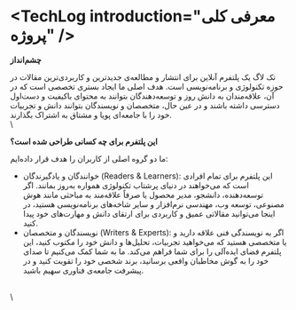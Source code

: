 # \<TechLog introduction="معرفی کلی پروژه" />

**چشم‌انداز**

تک لاگ یک پلتفرم آنلاین برای انتشار و مطالعه‌ی جدیدترین و کاربردی‌ترین مقالات در حوزه تکنولوژی و برنامه‌نویسی است. هدف اصلی ما ایجاد بستری تخصصی است که در آن، علاقه‌مندان به دانش روز و توسعه‌دهندگان بتوانند به محتوای باکیفیت و دست‌اول دسترسی داشته باشند و در عین حال، متخصصان و نویسندگان بتوانند دانش و تجربیات خود را با جامعه‌ای پویا و مشتاق به اشتراک بگذارند.\
\


**این پلتفرم برای چه کسانی طراحی شده است؟**

ما دو گروه اصلی از کاربران را هدف قرار داده‌ایم:

* خوانندگان و یادگیرندگان (Readers & Learners): این پلتفرم برای تمام افرادی است که می‌خواهند در دنیای پرشتاب تکنولوژی همواره به‌روز بمانند. اگر توسعه‌دهنده، دانشجو، مدیر محصول یا صرفاً علاقه‌مند به مباحثی مانند هوش مصنوعی، توسعه وب، مهندسی نرم‌افزار و سایر شاخه‌های برنامه‌نویسی هستید، در اینجا می‌توانید مقالاتی عمیق و کاربردی برای ارتقای دانش و مهارت‌های خود پیدا کنید.
* نویسندگان و متخصصان (Writers & Experts): اگر به نویسندگی فنی علاقه دارید و یا متخصصی هستید که می‌خواهید تجربیات، تحلیل‌ها و دانش خود را مکتوب کنید، این پلتفرم فضای ایده‌آلی را برای شما فراهم می‌کند. ما به شما کمک می‌کنیم تا صدای خود را به گوش مخاطبان واقعی برسانید، برند شخصی خود را تقویت کنید و در پیشرفت جامعه‌ی فناوری سهیم باشید.

\
\
